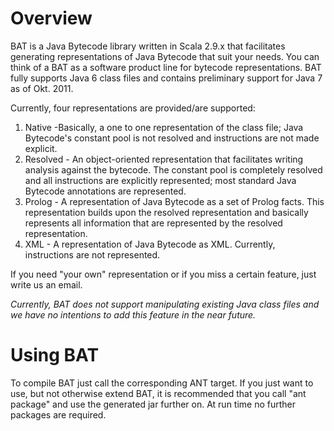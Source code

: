 # Overview
BAT is a Java Bytecode library written in Scala 2.9.x that facilitates generating representations of Java Bytecode that suit your needs. You can think of a BAT as a software product line for bytecode representations. BAT fully supports Java 6 class files and contains preliminary support for Java 7 as of Okt. 2011.

Currently, four representations are provided/are supported:
1. Native -Basically, a one to one representation of the class file; Java Bytecode's constant pool is not resolved and instructions are not made explicit.
2. Resolved - An object-oriented representation that facilitates writing analysis against the bytecode. The constant pool is completely resolved and all instructions are explicitly represented; most standard Java Bytecode annotations are represented.
3. Prolog - A representation of Java Bytecode as a set of Prolog facts. This representation builds upon the resolved representation and basically represents all information that are represented by the resolved representation.
4. XML - A representation of Java Bytecode as XML. Currently, instructions are not represented.

If you need "your own" representation or if you miss a certain feature, just write us an email. 

*Currently, BAT does not support manipulating existing Java class files and we have no intentions to add this feature in the near future.*


# Using BAT

To compile BAT just call the corresponding ANT target. If you just want to use, but not otherwise extend BAT, it is recommended that you call "ant package" and use the generated jar further on. At run time no further packages are required.

